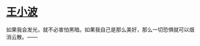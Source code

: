 # [王小波](https://github.com/miss-shiyi/miss-shiyi/issues/164)

如果我会发光，就不必害怕黑暗。如果我自己是那么美好，那么一切恐惧就可以烟消云散。——